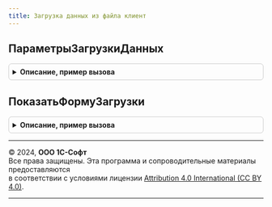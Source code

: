 ```yaml
---
title: Загрузка данных из файла клиент
---
```



## ПараметрыЗагрузкиДанных
<details style="margin: 1em 0; padding: 0.5em; border: 1px solid #ccc; border-radius: 6px;">

<summary style="font-weight: bold; cursor: pointer;">Описание, пример вызова</summary>

```bsl

// Создает новую структуру параметров для загрузки данных из файла в табличную часть.
//
// Возвращаемое значение:
//   Структура - параметры для открытия формы загрузки данных в табличную часть:
//    * ПолноеИмяТабличнойЧасти - Строка   - полный путь к табличной части документа,
//                                           в виде "ИмяДокумента.ИмяТабличнойЧасти".
//    * Заголовок               - Строка   - заголовок формы загрузки данных из файла.
//    * ИмяМакетаСШаблоном      - Строка   - имя макета с шаблоном для ввода данных.
//    * ДополнительныеПараметры - Структура - любые дополнительные сведения, которые будут переданы
//                                           в процедуру сопоставления данных.
//    * КолонкиМакета - Массив из см. ЗагрузкаДанныхИзФайлаКлиентСервер.ОписаниеКолонкиМакета
//                    - Неопределено - если описание колонок для макета загрузки данных из файла отсутствует.
//
Функция ПараметрыЗагрузкиДанных() Экспорт
```

Пример вызова
```bsl
Результат = ЗагрузкаДанныхИзФайлаКлиент.ПараметрыЗагрузкиДанных() 
```
</details>

## ПоказатьФормуЗагрузки
<details style="margin: 1em 0; padding: 0.5em; border: 1px solid #ccc; border-radius: 6px;">

<summary style="font-weight: bold; cursor: pointer;">Описание, пример вызова</summary>

```bsl

// Открывает форму загрузки данных для заполнения табличной части.
//
// Параметры:
//   ПараметрыЗагрузки   - см. ЗагрузкаДанныхИзФайлаКлиент.ПараметрыЗагрузкиДанных.
//   ОповещениеОЗагрузке - ОписаниеОповещения  - оповещение, которое будет вызвано для добавления загруженных данных в
//                                               табличную часть.
//
Процедура ПоказатьФормуЗагрузки(ПараметрыЗагрузки, ОповещениеОЗагрузке) Экспорт
```

Пример вызова
```bsl
ЗагрузкаДанныхИзФайлаКлиент.ПоказатьФормуЗагрузки(ПараметрыЗагрузки, ОповещениеОЗагрузке) 
```
</details>

---

© 2024, **ООО 1С-Софт**  
Все права защищены. Эта программа и сопроводительные материалы предоставляются  
в соответствии с условиями лицензии [Attribution 4.0 International (CC BY 4.0)](https://creativecommons.org/licenses/by/4.0/legalcode).

---
